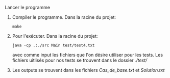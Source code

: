 Lancer le programme

1. Compiler le programme. Dans la racine du projet:
    ```
    make
    ```
2. Pour l'exécuter. Dans la racine du projet:

    ```
    java -cp .:./src Main test/test4.txt 
    ```
    avec comme input les fichiers que l'on désire utiliser pour les tests.
    Les fichiers uitlisés pour nos tests se trouvent dans le dossier *./test/*

3. Les outputs se trouvent dans les fichiers *Cas_de_base.txt* et
   *Solution.txt*
